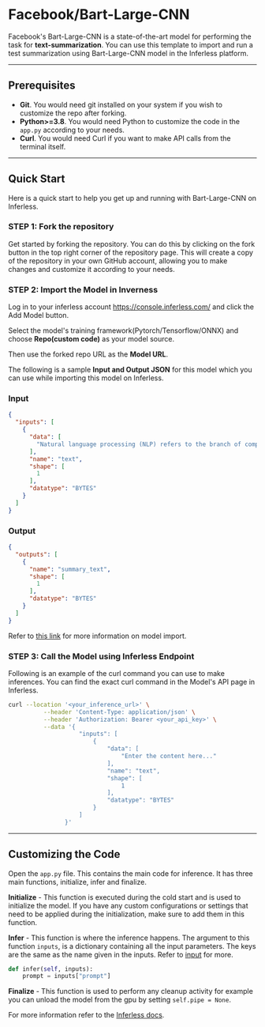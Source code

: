 # Facebook/Bart-Large-CNN

Facebook's Bart-Large-CNN is a state-of-the-art model for performing the task for **text-summarization**. You can use this template to import and run a test summarization using Bart-Large-CNN model in the Inferless platform.

---
## Prerequisites
- **Git**. You would need git installed on your system if you wish to customize the repo after forking.
- **Python>=3.8**. You would need Python to customize the code in the `app.py` according to your needs.
- **Curl**. You would need Curl if you want to make API calls from the terminal itself.

---
##  Quick Start
Here is a quick start to help you get up and running with Bart-Large-CNN on Inferless.

### STEP 1: Fork the repository
Get started by forking the repository. You can do this by clicking on the fork button in the top right corner of the repository page.
This will create a copy of the repository in your own GitHub account, allowing you to make changes and customize it according to your needs.

### STEP 2: Import the Model in Inverness

Log in to your inferless account https://console.inferless.com/  and click the Add Model button.

Select the model's training framework(Pytorch/Tensorflow/ONNX) and choose **Repo(custom code)** as your model source.

Then use the forked repo URL as the **Model URL**.

The following is a sample **Input and Output JSON** for this model which you can use while importing this model on Inferless.

### Input
```json
{
  "inputs": [
    {
      "data": [
        "Natural language processing (NLP) refers to the branch of computer science—and more specifically, the branch of artificial intelligence or AI—concerned with giving computers the ability to understand text and spoken words in much the same way human beings can. NLP combines computational linguistics—rule-based modeling of human language—with statistical, machine learning, and deep learning models. Together, these technologies enable computers to process human language in the form of text or voice data and to ‘understand’ its full meaning, complete with the speaker or writer’s intent and sentiment."
      ],
      "name": "text",
      "shape": [
        1
      ],
      "datatype": "BYTES"
    }
  ]
}
```

### Output
```json
{
  "outputs": [
    {
      "name": "summary_text",
      "shape": [
        1
      ],
      "datatype": "BYTES"
    }
  ]
}
```

Refer to [this link](https://docs.inferless.com/integrations/github-custom-code) for more information on model import.

### STEP 3: Call the Model using Inferless Endpoint 

Following is an example of the curl command you can use to make inferences. You can find the exact curl command in the Model's API page in Inferless.

```bash
curl --location '<your_inference_url>' \
          --header 'Content-Type: application/json' \
          --header 'Authorization: Bearer <your_api_key>' \
          --data '{
                    "inputs": [
                        {
                            "data": [
                                "Enter the content here..."
                            ],
                            "name": "text",
                            "shape": [
                                1
                            ],
                            "datatype": "BYTES"
                        }
                    ]
                }'
```

---
## Customizing the Code
Open the `app.py` file. This contains the main code for inference. It has three main functions, initialize, infer and finalize.

**Initialize** -  This function is executed during the cold start and is used to initialize the model. If you have any custom configurations or settings that need to be applied during the initialization, make sure to add them in this function.

**Infer** - This function is where the inference happens. The argument to this function `inputs`, is a dictionary containing all the input parameters. The keys are the same as the name given in the inputs. Refer to [input](#input) for more.

```python
def infer(self, inputs):
    prompt = inputs["prompt"]
```

**Finalize** - This function is used to perform any cleanup activity for example you can unload the model from the gpu by setting `self.pipe = None`.




For more information refer to the [Inferless docs](https://docs.inferless.com/).
